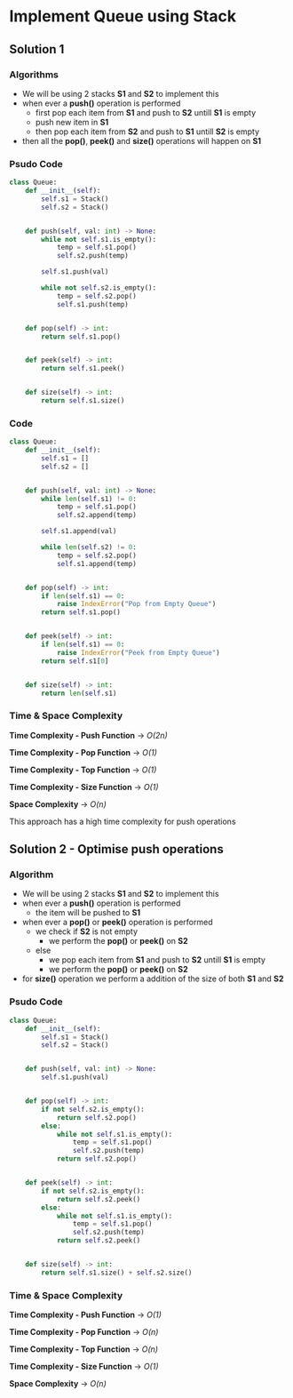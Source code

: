 # Implement Queue using Stack

## Solution 1

### Algorithms

- We will be using 2 stacks **S1** and **S2** to implement this
- when ever a **push()** operation is performed
  - first pop each item from **S1** and push to **S2** untill **S1** is empty
  - push new item in **S1**
  - then pop each item from **S2** and push to **S1** untill **S2** is empty
- then all the **pop()**, **peek()** and **size()** operations will happen on **S1**

### Psudo Code

```py
class Queue:
    def __init__(self):
        self.s1 = Stack()
        self.s2 = Stack()


    def push(self, val: int) -> None:
        while not self.s1.is_empty():
            temp = self.s1.pop()
            self.s2.push(temp)

        self.s1.push(val)

        while not self.s2.is_empty():
            temp = self.s2.pop()
            self.s1.push(temp)


    def pop(self) -> int:
        return self.s1.pop()


    def peek(self) -> int:
        return self.s1.peek()


    def size(self) -> int:
        return self.s1.size()
```

### Code

```py
class Queue:
    def __init__(self):
        self.s1 = []
        self.s2 = []


    def push(self, val: int) -> None:
        while len(self.s1) != 0:
            temp = self.s1.pop()
            self.s2.append(temp)

        self.s1.append(val)

        while len(self.s2) != 0:
            temp = self.s2.pop()
            self.s1.append(temp)


    def pop(self) -> int:
        if len(self.s1) == 0:
            raise IndexError("Pop from Empty Queue")
        return self.s1.pop()


    def peek(self) -> int:
        if len(self.s1) == 0:
            raise IndexError("Peek from Empty Queue")
        return self.s1[0]


    def size(self) -> int:
        return len(self.s1)
```

### Time & Space Complexity

**Time Complexity - Push Function** -> _O(2n)_

**Time Complexity - Pop Function** -> _O(1)_

**Time Complexity - Top Function** -> _O(1)_

**Time Complexity - Size Function** -> _O(1)_

**Space Complexity** -> _O(n)_

This approach has a high time complexity for push operations

## Solution 2 - Optimise push operations

### Algorithm

- We will be using 2 stacks **S1** and **S2** to implement this
- when ever a **push()** operation is performed
  - the item will be pushed to **S1**
- when ever a **pop()** or **peek()** operation is performed
  - we check if **S2** is not empty
    - we perform the **pop()** or **peek()** on **S2**
  - else
    - we pop each item from **S1** and push to **S2** untill **S1** is empty
    - we perform the **pop()** or **peek()** on **S2**
- for **size()** operation we perform a addition of the size of both **S1** and **S2**

### Psudo Code

```py
class Queue:
    def __init__(self):
        self.s1 = Stack()
        self.s2 = Stack()


    def push(self, val: int) -> None:
        self.s1.push(val)


    def pop(self) -> int:
        if not self.s2.is_empty():
            return self.s2.pop()
        else:
            while not self.s1.is_empty():
                temp = self.s1.pop()
                self.s2.push(temp)
            return self.s2.pop()


    def peek(self) -> int:
        if not self.s2.is_empty():
            return self.s2.peek()
        else:
            while not self.s1.is_empty():
                temp = self.s1.pop()
                self.s2.push(temp)
            return self.s2.peek()


    def size(self) -> int:
        return self.s1.size() + self.s2.size()
```

### Time & Space Complexity

**Time Complexity - Push Function** -> _O(1)_

**Time Complexity - Pop Function** -> _O(n)_

**Time Complexity - Top Function** -> _O(n)_

**Time Complexity - Size Function** -> _O(1)_

**Space Complexity** -> _O(n)_
